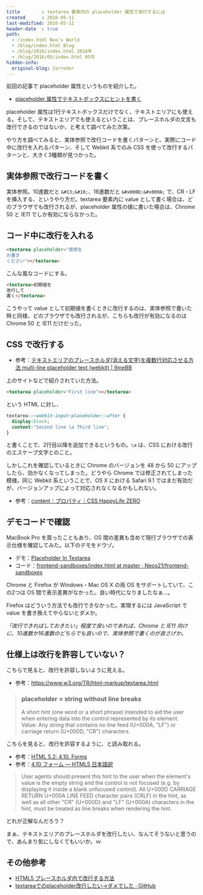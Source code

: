 ```yaml
---
title        : textarea 要素内の placeholder 属性で改行するには
created      : 2016-05-11
last-modified: 2016-05-11
header-date  : true
path:
  - /index.html Neo's World
  - /blog/index.html Blog
  - /blog/2016/index.html 2016年
  - /blog/2016/05/index.html 05月
hidden-info:
  original-blog: Corredor
---
```


前回の記事で placeholder 属性というものを紹介した。

- [placeholder 属性でテキストボックスにヒントを書く](10-01.html)

placeholder 属性は1行テキストボックスだけでなく、テキストエリアにも使える。そして、テキストエリアでも使えるということは、プレースホルダの文言も改行できるのではないか、と考えて調べてみた次第。

やり方を調べてみると、実体参照で改行コードを書くパターンと、実際にコード中に改行を入れるパターン、そして Webkit 系でのみ CSS を使って改行するパターンと、大きく3種類が見つかった。

## 実体参照で改行コードを書く

実体参照。10進数だと `&#13;&#10;`、16進数だと `&#x000D;&#x000A;` で、CR・LF を挿入する、というやり方だ。textarea 要素内に value として書く場合は、どのブラウザでも改行されるが、placeholder 属性の値に書いた場合は、Chrome 50 と IE11 でしか有効にならなかった。

## コード中に改行を入れる

```html
<textarea placeholder="感想を
お書き
ください"></textarea>
```

こんな風なコードにする。

```html
<textarea>初期値を
改行して
書く</textarea>
```

こうやって value として初期値を書くときに改行するのは、実体参照で書いた時と同様、どのブラウザでも改行されるが、こちらも改行が有効になるのは Chrome 50 と IE11 だけだった。

## CSS で改行する

- 参考：[テキストエリアのプレースホルダ(消える文字)を複数行対応させる方法 multi-line placeholder text (webkit) | 9ineBB](http://9-bb.com/%E3%83%86%E3%82%AD%E3%82%B9%E3%83%88%E3%82%A8%E3%83%AA%E3%82%A2%E3%81%AE%E3%83%97%E3%83%AC%E3%83%BC%E3%82%B9%E3%83%9B%E3%83%AB%E3%83%80%E6%B6%88%E3%81%88%E3%82%8B%E6%96%87%E5%AD%97%E3%82%92%E8%A4%87/)

上のサイトなどで紹介されていた方法。

```html
<textarea placeholder="First line"></textarea>
```

という HTML に対し、

```css
textarea::-webkit-input-placeholder::after {
  display:block;
  content:"Second line \a Third line";
}
```

と書くことで、2行目以降を追加できるというもの。`\a` は、CSS における改行のエスケープ文字とのこと。

しかしこれを確認しているときに Chrome のバージョンを 48 から 50 にアップしたら、効かなくなってしまった。どうやら Chrome では修正されてしまった模様。同じ Webkit 系ということで、OS X における Safari 9.1 ではまだ有効だが、バージョンアップによって対応されなくなるかもしれない。

- 参考：[content｜プロパティ｜CSS HappyLife ZERO](http://zero.css-happylife.com/property/content.shtml)

## デモコードで確認

MacBook Pro を買ったこともあり、OS 間の差異も含めて現行ブラウザでの表示仕様を確認してみた。以下のデモをドウゾ。

- デモ：[Placeholder In Textarea](https://neos21.github.io/frontend-sandboxes/placeholder-in-textarea/index.html)
- コード：[frontend-sandboxes/index.html at master · Neos21/frontend-sandboxes](https://github.com/neos21/frontend-sandboxes/blob/master/placeholder-in-textarea/index.html)

Chrome と Firefox が Windows・Mac OS X の両 OS をサポートしていて、この2つは OS 間で表示差異がなかった。良い時代になりましたなぁ…。

Firefox はどういう方法でも改行できなかった。実現するには JavaScript で value を書き換えてやらないとダメか。

_「改行できればしておきたい」程度で良いのであれば、Chrome と IE11 向けに、10進数か16進数のどちらでも良いので、実体参照で書くのが良さげか。_

## 仕様上は改行を許容していない？

こちらで見ると、改行を許容しないように見える。

- 参考：<https://www.w3.org/TR/html-markup/textarea.html>

> ### placeholder = string without line breaks
> 
> A short hint (one word or a short phrase) intended to aid the user when entering data into the control represented by its element.  
> Value: Any string that contains no line feed (U+000A, "LF") or carriage return (U+000D, "CR") characters.

こちらを見ると、改行を許容するように、と読み取れる。

- 参考：[HTML 5.2: 4.10. Forms](https://www.w3.org/TR/html5/forms.html#attr-textarea-placeholder)
- 参考：[4.10 フォーム — HTML5 日本語訳](http://momdo.github.io/html5/forms.html#attr-textarea-placeholder)

> User agents should present this hint to the user when the element's value is the empty string and the control is not focused (e.g. by displaying it inside a blank unfocused control). All U+000D CARRIAGE RETURN U+000A LINE FEED character pairs (CRLF) in the hint, as well as all other "CR" (U+000D) and "LF" (U+000A) characters in the hint, must be treated as line breaks when rendering the hint.

どれが正解なんだろう？

まぁ、テキストエリアのプレースホルダを改行したい、なんてそうないと思うので、あんまり気にしなくてもいいか。ｗ

## その他参考

- [HTML5 プレースホルダ内で改行する方法](http://combitaro.net/article/125)
- [textareaでのplaceholder改行したい->ダメでした · GitHub](https://gist.github.com/yuzuemon/42a5520504dcb5c364e9)
